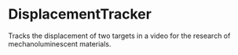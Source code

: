 # DisplacementTracker
Tracks the displacement of two targets in a video for the research of mechanoluminescent materials.

